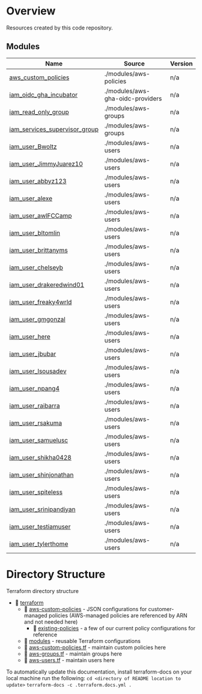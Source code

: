 <!-- BEGIN_TF_DOCS -->
# Overview
Resources created by this code repository.


## Modules

| Name | Source | Version |
|------|--------|---------|
| <a name="module_aws_custom_policies"></a> [aws\_custom\_policies](#module\_aws\_custom\_policies) | ./modules/aws-policies | n/a |
| <a name="module_iam_oidc_gha_incubator"></a> [iam\_oidc\_gha\_incubator](#module\_iam\_oidc\_gha\_incubator) | ./modules/aws-gha-oidc-providers | n/a |
| <a name="module_iam_read_only_group"></a> [iam\_read\_only\_group](#module\_iam\_read\_only\_group) | ./modules/aws-groups | n/a |
| <a name="module_iam_services_supervisor_group"></a> [iam\_services\_supervisor\_group](#module\_iam\_services\_supervisor\_group) | ./modules/aws-groups | n/a |
| <a name="module_iam_user_Bwoltz"></a> [iam\_user\_Bwoltz](#module\_iam\_user\_Bwoltz) | ./modules/aws-users | n/a |
| <a name="module_iam_user_JimmyJuarez10"></a> [iam\_user\_JimmyJuarez10](#module\_iam\_user\_JimmyJuarez10) | ./modules/aws-users | n/a |
| <a name="module_iam_user_abbyz123"></a> [iam\_user\_abbyz123](#module\_iam\_user\_abbyz123) | ./modules/aws-users | n/a |
| <a name="module_iam_user_alexe"></a> [iam\_user\_alexe](#module\_iam\_user\_alexe) | ./modules/aws-users | n/a |
| <a name="module_iam_user_awlFCCamp"></a> [iam\_user\_awlFCCamp](#module\_iam\_user\_awlFCCamp) | ./modules/aws-users | n/a |
| <a name="module_iam_user_bltomlin"></a> [iam\_user\_bltomlin](#module\_iam\_user\_bltomlin) | ./modules/aws-users | n/a |
| <a name="module_iam_user_brittanyms"></a> [iam\_user\_brittanyms](#module\_iam\_user\_brittanyms) | ./modules/aws-users | n/a |
| <a name="module_iam_user_chelseyb"></a> [iam\_user\_chelseyb](#module\_iam\_user\_chelseyb) | ./modules/aws-users | n/a |
| <a name="module_iam_user_drakeredwind01"></a> [iam\_user\_drakeredwind01](#module\_iam\_user\_drakeredwind01) | ./modules/aws-users | n/a |
| <a name="module_iam_user_freaky4wrld"></a> [iam\_user\_freaky4wrld](#module\_iam\_user\_freaky4wrld) | ./modules/aws-users | n/a |
| <a name="module_iam_user_gmgonzal"></a> [iam\_user\_gmgonzal](#module\_iam\_user\_gmgonzal) | ./modules/aws-users | n/a |
| <a name="module_iam_user_here"></a> [iam\_user\_here](#module\_iam\_user\_here) | ./modules/aws-users | n/a |
| <a name="module_iam_user_jbubar"></a> [iam\_user\_jbubar](#module\_iam\_user\_jbubar) | ./modules/aws-users | n/a |
| <a name="module_iam_user_lsousadev"></a> [iam\_user\_lsousadev](#module\_iam\_user\_lsousadev) | ./modules/aws-users | n/a |
| <a name="module_iam_user_npang4"></a> [iam\_user\_npang4](#module\_iam\_user\_npang4) | ./modules/aws-users | n/a |
| <a name="module_iam_user_raibarra"></a> [iam\_user\_raibarra](#module\_iam\_user\_raibarra) | ./modules/aws-users | n/a |
| <a name="module_iam_user_rsakuma"></a> [iam\_user\_rsakuma](#module\_iam\_user\_rsakuma) | ./modules/aws-users | n/a |
| <a name="module_iam_user_samuelusc"></a> [iam\_user\_samuelusc](#module\_iam\_user\_samuelusc) | ./modules/aws-users | n/a |
| <a name="module_iam_user_shikha0428"></a> [iam\_user\_shikha0428](#module\_iam\_user\_shikha0428) | ./modules/aws-users | n/a |
| <a name="module_iam_user_shinjonathan"></a> [iam\_user\_shinjonathan](#module\_iam\_user\_shinjonathan) | ./modules/aws-users | n/a |
| <a name="module_iam_user_spiteless"></a> [iam\_user\_spiteless](#module\_iam\_user\_spiteless) | ./modules/aws-users | n/a |
| <a name="module_iam_user_srinipandiyan"></a> [iam\_user\_srinipandiyan](#module\_iam\_user\_srinipandiyan) | ./modules/aws-users | n/a |
| <a name="module_iam_user_testiamuser"></a> [iam\_user\_testiamuser](#module\_iam\_user\_testiamuser) | ./modules/aws-users | n/a |
| <a name="module_iam_user_tylerthome"></a> [iam\_user\_tylerthome](#module\_iam\_user\_tylerthome) | ./modules/aws-users | n/a |





 

# Directory Structure
Terraform directory structure

- 📁 [terraform](https://github.com/hackforla/ops-security/tree/cb/example/terraform)
  - 📁  [aws-custom-policies](https://github.com/hackforla/ops-security/tree/cb/example/terraform/aws-custom-policies) - JSON configurations for customer-managed policies (AWS-managed policies are referenced by ARN and not needed here)
      - 📁 [existing-policies](https://github.com/hackforla/ops-security/tree/cb/example/terraform/aws-custom-policies/existing-policies) - a few of our current policy configurations for reference
  - 📁 [modules](https://github.com/hackforla/ops-security/tree/cb/example/terraform/modules) - reusable Terraform configurations
  - 📄 [aws-custom-policies.tf](https://github.com/hackforla/ops-security/tree/cb/example/terraform/modules/aws-groups) - maintain custom policies here
  - 📄 [aws-groups.tf](https://github.com/hackforla/ops-security/tree/cb/example/terraform/modules/aws-groups) - maintain groups here
  - 📄 [aws-users.tf](https://github.com/hackforla/ops-security/tree/cb/example/terraform/modules/aws-users) - maintain users here
    
To automatically update this documentation, install terraform-docs on your local machine run the following: 
`cd <directory of README location to update>`
`terraform-docs -c .terraform.docs.yml .`
<!-- END_TF_DOCS -->    
